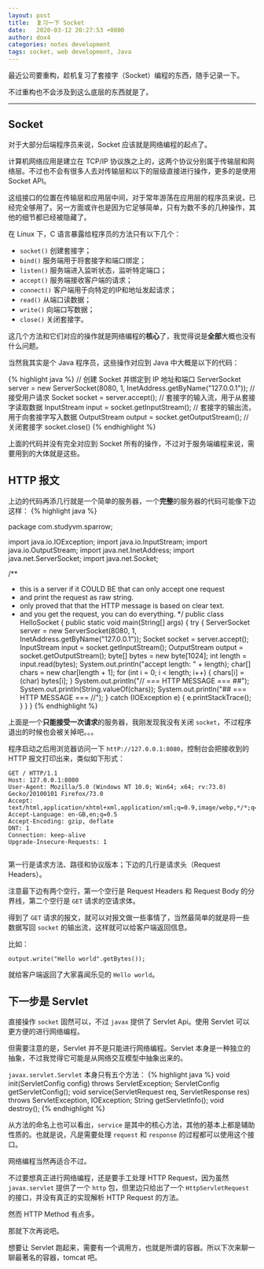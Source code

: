 ```yaml
---
layout: post
title:  复习一下 Socket
date:   2020-03-12 20:27:53 +0800
author: dox4
categories: notes development
tags: socket, web development, Java
---
```


最近公司要重构，趁机复习了套接字（Socket）编程的东西，随手记录一下。

不过重构也不会涉及到这么底层的东西就是了。

---

## Socket

对于大部分后端程序员来说，Socket 应该就是网络编程的起点了。

计算机网络应用是建立在 TCP/IP 协议族之上的，这两个协议分别属于传输层和网络层。不过也不会有很多人去对传输层和以下的层级直接进行操作，更多的是使用 Socket API。

这组接口的位置在传输层和应用层中间，对于常年游荡在应用层的程序员来说，已经完全够用了。另一方面或许也是因为它足够简单，只有为数不多的几种操作，其他的细节都已经被隐藏了。

在 Linux 下，C 语言暴露给程序员的方法只有以下几个：
- `socket()` 创建套接字；
- `bind()` 服务端用于将套接字和端口绑定；
- `listen()` 服务端进入监听状态，监听特定端口；
- `accept()` 服务端接收客户端的请求；
- `connect()` 客户端用于向特定的IP和地址发起请求；
- `read()` 从端口读数据；
- `write()` 向端口写数据；
- `close()` 关闭套接字。

这几个方法和它们对应的操作就是网络编程的**核心**了，我觉得说是**全部**大概也没有什么问题。

当然我其实是个 Java 程序员，这些操作对应到 Java 中大概是以下的代码：

{% highlight java %}
// 创建 Socket 并绑定到 IP 地址和端口
ServerSocket server = new ServerSocket(8080, 1, InetAddress.getByName("127.0.0.1"));
// 接受用户请求
Socket socket = server.accept();
// 套接字的输入流，用于从套接字读取数据
InputStream input = socket.getInputStream();
// 套接字的输出流，用于向套接字写入数据
OutputStream output = socket.getOutputStream();
// 关闭套接字
socket.close()
{% endhighlight %}

上面的代码并没有完全对应到 Socket 所有的操作，不过对于服务端编程来说，需要用到的大体就是这些。

## HTTP 报文

上边的代码再添几行就是一个简单的服务器，一个**完整**的服务器的代码可能像下边这样：
{% highlight java %}

package com.studyvm.sparrow;

import java.io.IOException;
import java.io.InputStream;
import java.io.OutputStream;
import java.net.InetAddress;
import java.net.ServerSocket;
import java.net.Socket;

/**
 * this is a server if it COULD BE that can only accept one request
 * and print the request as raw string.
 * only proved that that the HTTP message is based on clear text.
 * and you get the request, you can do everything.
 */
public class HelloSocket {
    public static void main(String[] args) {
        try {
            ServerSocket server = new ServerSocket(8080, 1, InetAddress.getByName("127.0.0.1"));
            Socket socket = server.accept();
            InputStream input = socket.getInputStream();
            OutputStream output = socket.getOutputStream();
            byte[] bytes = new byte[1024];
            int length = input.read(bytes);
            System.out.println("accept length: " + length);
            char[] chars = new char[length + 1];
            for (int i = 0; i < length; i++) {
                chars[i] = (char) bytes[i];
            }
            System.out.println("// === HTTP MESSAGE === ##");
            System.out.println(String.valueOf(chars));
            System.out.println("## === HTTP MESSAGE === //");
        } catch (IOException e) {
            e.printStackTrace();
        }
    }
}
{% endhighlight %}

上面是一个**只能接受一次请求**的服务器，我刚发现我没有关闭 `socket`，不过程序退出的时候也会被关掉吧。。。

程序启动之后用浏览器访问一下 `httP://127.0.0.1:8080`，控制台会把接收到的 HTTP 报文打印出来，类似如下形式：

```
GET / HTTP/1.1
Host: 127.0.0.1:8080
User-Agent: Mozilla/5.0 (Windows NT 10.0; Win64; x64; rv:73.0) Gecko/20100101 Firefox/73.0
Accept: text/html,application/xhtml+xml,application/xml;q=0.9,image/webp,*/*;q=0.8
Accept-Language: en-GB,en;q=0.5
Accept-Encoding: gzip, deflate
DNT: 1
Connection: keep-alive
Upgrade-Insecure-Requests: 1


```
第一行是请求方法、路径和协议版本；下边的几行是请求头（Request Headers）。

注意最下边有两个空行，第一个空行是 Request Headers 和 Request Body 的分界线，第二个空行是 `GET` 请求的空请求体。

得到了 `GET` 请求的报文，就可以对报文做一些事情了，当然最简单的就是将一些数据写回 `socket` 的输出流，这样就可以给客户端返回信息。

比如：
```
output.write("Hello world".getBytes());
```
就给客户端返回了大家喜闻乐见的 `Hello world`。

## 下一步是 Servlet

直接操作 `socket` 固然可以，不过 `javax` 提供了 Servlet Api。使用 Servlet 可以更方便的进行网络编程。

但需要注意的是，Servlet 并不是只能进行网络编程。Servlet 本身是一种独立的抽象，不过我觉得它可能是从网络交互模型中抽象出来的。

`javax.servlet.Servlet` 本身只有五个方法：
{% highlight java %}
void            init(ServletConfig config) throws ServletException;
ServletConfig   getServletConfig();
void            service(ServletRequest req, ServletResponse res) 
                    throws ServletException, IOException;
String          getServletInfo();
void            destroy();
{% endhighlight %}

从方法的命名上也可以看出，`service` 是其中的核心方法，其他的基本上都是辅助性质的。也就是说，凡是需要处理 `request` 和 `response` 的过程都可以使用这个接口。

网络编程当然再适合不过。

不过要想真正进行网络编程，还是要手工处理 HTTP Request，因为虽然 `javax.servlet` 提供了一个 `http` 包，但里边只给出了一个 `HttpServletRequest` 的接口，并没有真正的实现解析 HTTP Request 的方法。

然而 HTTP Method 有点多。

那就下次再说吧。

想要让 Servlet 跑起来，需要有一个调用方，也就是所谓的容器。所以下次来聊一聊最著名的容器，tomcat 吧。

